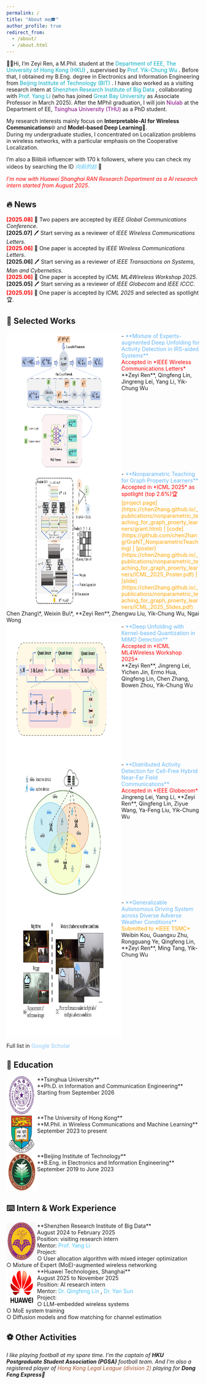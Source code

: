 ```yaml
---
permalink: /
title: "About me🎓"
author_profile: true
redirect_from: 
  - /about/
  - /about.html
---
```

<p>
👋😀Hi, I’m Zeyi Ren, a M.Phil. student at the
  <a href="https://www.eee.hku.hk/" style="color:#00acc1;text-decoration:none;">
    Department of EEE, The University of Hong Kong (HKU)
  </a>,
  supervised by
  <a href="https://www.eee.hku.hk/~ycwu/" style="color:#00acc1;text-decoration:none;">
    Prof. Yik-Chung Wu
  </a>.
  Before that, I obtained my B.Eng. degree in Electronics and Information Engineering from
  <a href="https://sie.bit.edu.cn/" style="color:#00acc1;text-decoration:none;">
    Beijing Institute of Technology (BIT)
  </a>.
  I have also worked as a visiting research intern at
  <a href="https://www.sribd.cn/" style="color:#00acc1;text-decoration:none;">
    Shenzhen Research Institute of Big Data
  </a>,
  collaborating with
  <a href="https://liyangblade.github.io/" style="color:#00acc1;text-decoration:none;">
    Prof. Yang Li
  </a>
  (who has joined
  <a href="https://www.gbu.edu.cn/" style="color:#00acc1;text-decoration:none;">
    Great Bay University
  </a>
  as Associate Professor in March 2025). After the MPhil graduation, I will join 
  <a href="https://network.ee.tsinghua.edu.cn/niulab/" style="color:purple;text-decoration:none;">
    Niulab
  </a>
  at the Department of EE,
  <a href="https://www.ee.tsinghua.edu.cn/" style="color:purple;text-decoration:none;">
    Tsinghua University (THU)
  </a>
  as a PhD student.
</p>

My research interests mainly focus on **Interpretable-AI for Wireless Communications**🌐 and **Model-based Deep Learning**📖.<br>
During my undergraduate studies, I concentrated on Localization problems in wireless networks, with a particular emphasis on the Cooperative Localization.<br>

I’m also a Bilibili influencer with 170 k followers, where you can check my videos by searching the ID
  <a href="https://space.bilibili.com/471218890?spm_id_from=333.1007.0.0" style="color:#4fc3f7;text-decoration:none;">
    *向前的赵*
  </a>🎥<br>

<span style="color: red;">*I'm now with Huawei Shanghai RAN Research Department as a AI research intern started from August 2025*. </span>

🔥 News
------
<span style="color: red;"> **[2025.08]** </span> 🎉 Two papers are accepted by *IEEE Global Communications Conference*.<br>
**[2025.07]** 🖊️ Start serving as a reviewer of *IEEE Wireless Communications Letters*.<br>
<span style="color: red;"> **[2025.06]** </span> 🎉 One paper is accepted by *IEEE Wireless Communications Letters*.<br>
**[2025.06]** 🖊️ Start serving as a reviewer of *IEEE Transactions on Systems, Man and Cybernetics*.<br>
<span style="color: red;"> **[2025.06]** </span> 🎉 One paper is accepted by *ICML ML4Wireless Workshop 2025*.<br>
**[2025.05]** 🖊️ Start serving as a reviewer of *IEEE Globecom* and *IEEE ICCC*.<br>
<span style="color: red;"> **[2025.05]** </span> 🎉 One paper is accepted by *ICML 2025* and selected as spotlight🏆.<br>

📃 Selected Works
------
<img src="images/moe.png" align="left" width="300" height="360"/>
- <a href="https://arxiv.org/abs/2502.20183" style="color:#64b5f6;text-decoration:none;">
    **Mixture of Experts-augmented Deep Unfolding for Activity Detection in IRS-aided Systems**
  </a><br>
<span style="color: red;">Accepted in *IEEE Wireless Communications Letters* </span><br>
**Zeyi Ren**, Qingfeng Lin, Jingreng Lei, Yang Li, Yik-Chung Wu
<br clear="left"/>


<img src="images/GCN.png" align="left" width="300" height="360"/>
- <a href="https://arxiv.org/abs/2505.14170" style="color:#64b5f6;text-decoration:none;">
    **Nonparametric Teaching for Graph Property Learners**
  </a><br>
<span style="color: red;">Accepted in *ICML 2025* as spotlight (top 2.6%)🏆 </span><br>
<span style="color: orange;">[project page](https://chen2hang.github.io/_publications/nonparametric_teaching_for_graph_proerty_learners/grant.html) | [code](https://github.com/chen2hang/GraNT_NonparametricTeaching) | [poster](https://chen2hang.github.io/_publications/nonparametric_teaching_for_graph_proerty_learners/ICML_2025_Poster.pdf) | [slide](https://chen2hang.github.io/_publications/nonparametric_teaching_for_graph_proerty_learners/ICML_2025_Slides.pdf)</span><br>
Chen Zhang\*, Weixin Bu\*, **Zeyi Ren**, Zhengwu Liu, Yik-Chung Wu, Ngai Wong
<br clear="left"/>


<img src="images/KAQ.png" align="left" width="300" height="360"/>
- <a href="https://arxiv.org/abs/2505.12736" style="color:#64b5f6;text-decoration:none;">
    **Deep Unfolding with Kernel-based Quantization in MIMO Detection**
  </a><br>
<span style="color: red;">Accepted in *ICML ML4Wireless Workshop 2025* </span><br>
**Zeyi Ren**, Jingreng Lei, Yichen Jin, Ermo Hua, Qingfeng Lin, Chen Zhang, Bowen Zhou, Yik-Chung Wu
<br clear="left"/>


<img src="images/NF.png" align="left" width="300" height="360"/>
- <a href="https://arxiv.org/abs/2506.14254" style="color:#64b5f6;text-decoration:none;">
    **Distributed Activity Detection for Cell-Free Hybrid Near-Far Field Communications**
  </a><br>
<span style="color: red;">Accepted in *IEEE Globecom* </span><br>
Jingreng Lei, Yang Li, **Zeyi Ren**, Qingfeng Lin, Ziyue Wang, Ya-Feng Liu, Yik-Chung Wu
<br clear="left"/>


<img src="images/TSMC.png" align="left" width="300" height="360"/>
- <a href="https://arxiv.org/abs/2409.14737" style="color:#64b5f6;text-decoration:none;">
    **Generalizable Autonomous Driving System across Diverse Adverse Weather Conditions**
  </a><br>
<span style="color: orange;">Submitted to *IEEE TSMC* </span><br>
Weibin Kou, Guangxu Zhu, Rongguang Ye, Qingfeng Lin, **Zeyi Ren**, Ming Tang, Yik-Chung Wu<br>
<br clear="left"/>

Full list in 
<a href="https://scholar.google.com/citations?user=bdkdiw4AAAAJ&hl=en" style="color:#90caf9;text-decoration:none;">
    Google Scholar
  </a>

📖 Education
------
<img src="images/THU.png" align="left" width="80" height="100"/>
    **Tsinghua University**<br>
    **Ph.D. in Information and Communication Engineering**<br>
    Starting from September 2026
<br clear="left"/>

<img src="images/HKU.png" align="left" width="80" height="100"/>
    **The University of Hong Kong**<br>
    **M.Phil. in Wireless Communications and Machine Learning**<br>
    September 2023 to present
<br clear="left"/>

<img src="images/BIT.png" align="left" width="80" height="100"/>
    **Beijing Institute of Technology**<br>
    **B.Eng. in Electronics and Information Engineering**<br>
    September 2019 to June 2023
<br clear="left"/>

⌨️ Intern & Work Experience
------
<img src="images/SRIBD.png" align="left" width="80" height="100"/>
    **Shenzhen Research Institute of Big Data**<br>
    August 2024 to February 2025<br>
    Position: visiting research intern<br>
    Mentor: <a href="https://liyangblade.github.io/" style="color:#4fc3f7;text-decoration:none;">
    Prof. Yang Li
  </a><br>
    Project:<br>
    ○ User allocation algorithm with mixed integer optimization<br>
    ○ Mixture of Expert (MoE)-augmented wireless networking<br>
    

<img src="images/huawei.png" align="left" width="80" height="100"/>
    **Huawei Technologies, Shanghai**<br>
    August 2025 to November 2025<br>
    Position: AI research intern<br>
    Mentor: <a href="https://www.researchgate.net/profile/Qingfeng-Lin-3" style="color:#4fc3f7;text-decoration:none;">
    Dr. Qingfeng Lin
  </a>, 
    <a href="https://ieeexplore.ieee.org/author/37089854890" style="color:#4fc3f7;text-decoration:none;">
    Dr. Yan Sun
  </a><br>
    Project:<br>
    ○ LLM-embedded wireless systems<br>
    ○ MoE system training<br>
    ○ Diffusion models and flow matching for channel estimation<br>


⚽ Other Activities
------
*I like playing football at my spare time. I'm the captain of **HKU Postgraduate Student Association (PGSA)** football team. And I'm also a registered player of 
<a href="https://legalleague.leaguerepublic.com/index.html" style="color:#A0522D;text-decoration:none;">
    Hong Kong Legal League (division 2)
  </a> playing for **Dong Feng Express**🚀*
